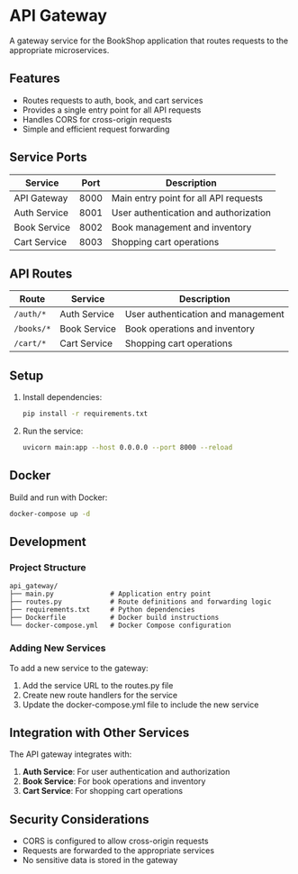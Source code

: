 # API Gateway

A gateway service for the BookShop application that routes requests to the appropriate microservices.

## Features

- Routes requests to auth, book, and cart services
- Provides a single entry point for all API requests
- Handles CORS for cross-origin requests
- Simple and efficient request forwarding

## Service Ports

| Service | Port | Description |
|---------|------|-------------|
| API Gateway | 8000 | Main entry point for all API requests |
| Auth Service | 8001 | User authentication and authorization |
| Book Service | 8002 | Book management and inventory |
| Cart Service | 8003 | Shopping cart operations |

## API Routes

| Route | Service | Description |
|-------|---------|-------------|
| `/auth/*` | Auth Service | User authentication and management |
| `/books/*` | Book Service | Book operations and inventory |
| `/cart/*` | Cart Service | Shopping cart operations |

## Setup

1. Install dependencies:
   ```bash
   pip install -r requirements.txt
   ```

2. Run the service:
   ```bash
   uvicorn main:app --host 0.0.0.0 --port 8000 --reload
   ```

## Docker

Build and run with Docker:

```bash
docker-compose up -d
```

## Development

### Project Structure

```
api_gateway/
├── main.py              # Application entry point
├── routes.py            # Route definitions and forwarding logic
├── requirements.txt     # Python dependencies
├── Dockerfile           # Docker build instructions
└── docker-compose.yml   # Docker Compose configuration
```

### Adding New Services

To add a new service to the gateway:

1. Add the service URL to the routes.py file
2. Create new route handlers for the service
3. Update the docker-compose.yml file to include the new service

## Integration with Other Services

The API gateway integrates with:

1. **Auth Service**: For user authentication and authorization
2. **Book Service**: For book operations and inventory
3. **Cart Service**: For shopping cart operations

## Security Considerations

- CORS is configured to allow cross-origin requests
- Requests are forwarded to the appropriate services
- No sensitive data is stored in the gateway 